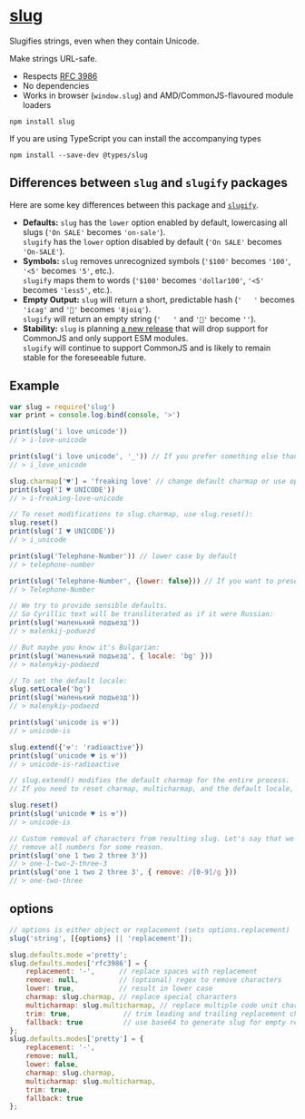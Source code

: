 # [slug](https://github.com/Trott/slug)

Slugifies strings, even when they contain Unicode.

Make strings URL-safe.

- Respects [RFC 3986](https://tools.ietf.org/html/rfc3986)
- No dependencies
- Works in browser (`window.slug`) and AMD/CommonJS-flavoured module loaders

```
npm install slug
```

If you are using TypeScript you can install the accompanying types

```
npm install --save-dev @types/slug
```

## Differences between `slug` and `slugify` packages

Here are some key differences between this package and [`slugify`](https://github.com/simov/slugify).

- **Defaults:** `slug` has the `lower` option enabled by default, lowercasing all slugs
  (`'On SALE'` becomes `'on-sale'`).  
  `slugify` has the `lower` option disabled by default (`'On SALE'` becomes `'On-SALE'`).
- **Symbols:** `slug` removes unrecognized symbols (`'$100'` becomes `'100'`, `'<5'` becomes `'5'`, etc.).  
  `slugify` maps them to words (`'$100'` becomes `'dollar100'`, `'<5'` becomes `'less5'`, etc.).
- **Empty Output:** `slug` will return a short, predictable hash (`'   '` becomes `'icag'` and `'🎉'` becomes `'8joiq'`).  
  `slugify` will return an empty string (`'   '` and `'🎉'` become `''`).
- **Stability:** `slug` is planning [a new release](https://github.com/Trott/slug/blob/beta/CHANGELOG.md) that will drop support for CommonJS
  and only support ESM modules.  
  `slugify` will continue to support CommonJS and is likely to remain stable for the foreseeable future.

## Example

```javascript
var slug = require('slug')
var print = console.log.bind(console, '>')

print(slug('i love unicode'))
// > i-love-unicode

print(slug('i love unicode', '_')) // If you prefer something else than `-` as separator
// > i_love_unicode

slug.charmap['♥'] = 'freaking love' // change default charmap or use option {charmap:{…}} as 2. argument
print(slug('I ♥ UNICODE'))
// > i-freaking-love-unicode

// To reset modifications to slug.charmap, use slug.reset():
slug.reset()
print(slug('I ♥ UNICODE'))
// > i_unicode

print(slug('Telephone-Number')) // lower case by default
// > telephone-number

print(slug('Telephone-Number', {lower: false})) // If you want to preserve case
// > Telephone-Number

// We try to provide sensible defaults.
// So Cyrillic text will be transliterated as if it were Russian:
print(slug('маленький подъезд'))
// > malenkij-poduezd

// But maybe you know it's Bulgarian:
print(slug('маленький подъезд', { locale: 'bg' }))
// > malenykiy-podaezd

// To set the default locale:
slug.setLocale('bg')
print(slug('маленький подъезд'))
// > malenykiy-podaezd

print(slug('unicode is ☢'))
// > unicode-is

slug.extend({'☢': 'radioactive'})
print(slug('unicode ♥ is ☢'))
// > unicode-is-radioactive

// slug.extend() modifies the default charmap for the entire process.
// If you need to reset charmap, multicharmap, and the default locale, use slug.reset():

slug.reset()
print(slug('unicode ♥ is ☢'))
// > unicode-is

// Custom removal of characters from resulting slug. Let's say that we want to
// remove all numbers for some reason.
print(slug('one 1 two 2 three 3'))
// > one-1-two-2-three-3
print(slug('one 1 two 2 three 3', { remove: /[0-9]/g }))
// > one-two-three
```

## options

```javascript
// options is either object or replacement (sets options.replacement)
slug('string', [{options} || 'replacement']);
```

```javascript
slug.defaults.mode ='pretty';
slug.defaults.modes['rfc3986'] = {
    replacement: '-',      // replace spaces with replacement
    remove: null,          // (optional) regex to remove characters
    lower: true,           // result in lower case
    charmap: slug.charmap, // replace special characters
    multicharmap: slug.multicharmap, // replace multiple code unit characters
    trim: true,             // trim leading and trailing replacement chars
    fallback: true          // use base64 to generate slug for empty results
};
slug.defaults.modes['pretty'] = {
    replacement: '-',
    remove: null,
    lower: false,
    charmap: slug.charmap,
    multicharmap: slug.multicharmap,
    trim: true,
    fallback: true
};
```
